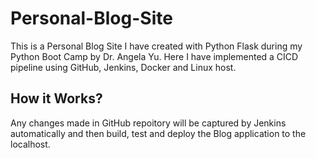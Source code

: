 # Personal-Blog-Site
This is a Personal Blog Site I have created with Python Flask during my Python Boot Camp by Dr. Angela Yu.
Here I have implemented a CICD pipeline using GitHub, Jenkins, Docker and Linux host.

## How it Works?
Any changes made in GitHub repoitory will be captured by Jenkins automatically and then build, test and deploy the Blog application to the localhost. 


